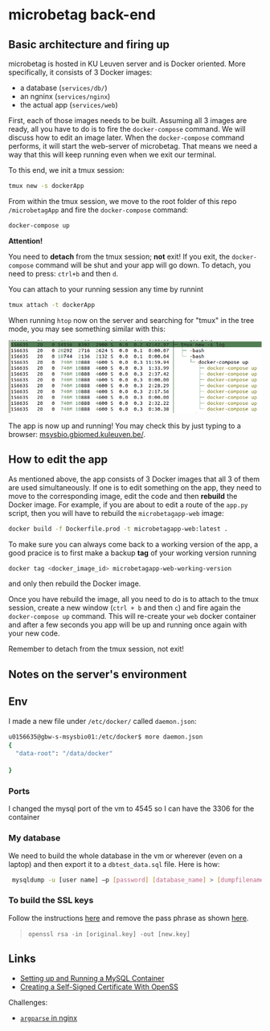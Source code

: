 # microbetag back-end 


## Basic architecture and firing up

microbetag is hosted in KU Leuven server and is Docker oriented. 
More specifically, it consists of 3 Docker images:
- a database (`services/db/`)
- an ngninx (`services/nginx`)
- the actual app (`services/web`)
 
First, each of those images needs to be built. 
Assuming all 3 images are ready, all you have to do is to fire the `docker-compose` command. 
We will discuss how to edit an image later. 
When the `docker-compose` command performs, it will start the web-server of microbetag. 
That means we need a way that this will keep running even when we exit our terminal.
 
To this end, we init a tmux session:

```bash
tmux new -s dockerApp
```

From within the tmux session, we move to the root folder of this repo `/microbetagApp` and fire the `docker-compose` command:

```bash
docker-compose up
```


**Attention!**

You need to **detach** from the tmux session; **not** exit!
If you exit, the `docker-compose` command will be shut and your app will go down.
To detach, you need to press:
`ctrl+b` and then `d`.

You can attach to your running session any time by runnint
```bash
tmux attach -t dockerApp
```

When running `htop` now on the server and searching for "tmux" in the tree mode, you may see something similar with this:

![tmux docker](figs/init-app.png)


The app is now up and running! 
You may check this by just typing to a browser: [msysbio.gbiomed.kuleuven.be/](msysbio.gbiomed.kuleuven.be/). 





## How to edit the app

As mentioned above, the app consists of 3 Docker images that all 3 of them are used simultaneously.
If one is to edit something on the app, they need to move to the corresponding 
image, edit the code and then **rebuild** the Docker image. 
For example, if you are about to edit a route of the `app.py` script, then you will have to rebuild the `microbetagapp-web` image:

```bash
docker build -f Dockerfile.prod -t microbetagapp-web:latest .
```

To make sure you can always come back to a working version of the app, a good pracice is to first make a backup **tag** of your working version
running

```bash
docker tag <docker_image_id> microbetagapp-web-working-version
```

and only then rebuild the Docker image. 


Once you have rebuild the image, all you need to do is to attach to the tmux session, create a new window (`ctrl + b` and then `c`) 
and fire again the `docker-compose up` command. 
This will re-create your `web` docker container and after a few seconds you app will be up and running once again with your new code. 

Remember to detach from the tmux session, not exit! 



## Notes on the server's environment


## Env

I made a new file under  `/etc/docker/` called `daemon.json`:

```bash
u0156635@gbw-s-msysbio01:/etc/docker$ more daemon.json 
{
  "data-root": "/data/docker"

}
```


### Ports 

I changed the mysql port of the vm to 4545 so I can have the 3306 for the container


### My database

We need to build the whole database in the vm or wherever (even on a laptop) and then export it to a `dbtest_data.sql` file. 
Here is how: 
```bash
 mysqldump -u [user name] –p [password] [database_name] > [dumpfilename.sql]

```

### To build the SSL keys 

Follow the instructions [here](https://www.baeldung.com/openssl-self-signed-cert)
and remove the pass phrase as shown [here](https://help.cloud66.com/docs/security/remove-passphrase).

> `openssl rsa -in [original.key] -out [new.key]`


## Links

- [Setting up and Running a MySQL Container](https://www.baeldung.com/ops/docker-mysql-container)
- [Creating a Self-Signed Certificate With OpenSS](https://www.baeldung.com/openssl-self-signed-cert)

Challenges:
- [`argparse` in nginx](https://github.com/benoitc/gunicorn/issues/1867)

